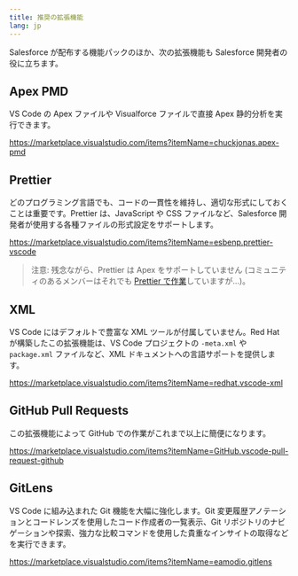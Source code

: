 ```yaml
---
title: 推奨の拡張機能
lang: jp
---
```


Salesforce が配布する機能パックのほか、次の拡張機能も Salesforce 開発者の役に立ちます。

## Apex PMD

VS Code の Apex ファイルや Visualforce ファイルで直接 Apex 静的分析を実行できます。

<https://marketplace.visualstudio.com/items?itemName=chuckjonas.apex-pmd>

## Prettier

どのプログラミング言語でも、コードの一貫性を維持し、適切な形式にしておくことは重要です。Prettier は、JavaScript や CSS ファイルなど、Salesforce 開発者が使用する各種ファイルの形式設定をサポートします。

<https://marketplace.visualstudio.com/items?itemName=esbenp.prettier-vscode>

> 注意: 残念ながら、Prettier は Apex をサポートしていません \(コミュニティのあるメンバーはそれでも [Prettier で作業](https://github.com/dangmai/prettier-plugin-apex)していますが...\)。

## XML

VS Code にはデフォルトで豊富な XML ツールが付属していません。Red Hat が構築したこの拡張機能は、VS Code プロジェクトの `-meta.xml` や `package.xml` ファイルなど、XML ドキュメントへの言語サポートを提供します。

<https://marketplace.visualstudio.com/items?itemName=redhat.vscode-xml>

## GitHub Pull Requests

この拡張機能によって GitHub での作業がこれまで以上に簡便になります。

<https://marketplace.visualstudio.com/items?itemName=GitHub.vscode-pull-request-github>

## GitLens

VS Code に組み込まれた Git 機能を大幅に強化します。Git 変更履歴アノテーションとコードレンズを使用したコード作成者の一覧表示、Git リポジトリのナビゲーションや探索、強力な比較コマンドを使用した貴重なインサイトの取得などを実行できます。

<https://marketplace.visualstudio.com/items?itemName=eamodio.gitlens>
